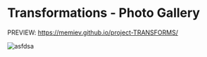 # Transformations - Photo Gallery

PREVIEW: https://memiev.github.io/project-TRANSFORMS/
 
![asfdsa](https://user-images.githubusercontent.com/60774707/118361807-a2bd4680-b595-11eb-8e0c-01729ac3bac8.jpg)
